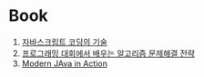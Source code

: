 # Book

1. [자바스크립트 코딩의 기술](https://github.com/ShinDohee/Study/blob/master/Book/javascript%20%EC%BD%94%EB%94%A9%EC%9D%98%20%EA%B8%B0%EC%88%A0/readme.md)
2. [프로그래밍 대회에서 배우는 알고리즘 문제해결 전략](https://github.com/ShinDohee/Study/blob/master/Book/%ED%94%84%EB%A1%9C%EA%B7%B8%EB%9E%98%EB%B0%8D%EB%8C%80%ED%9A%8C%EC%97%90%EC%84%9C%20%EB%B0%B0%EC%9A%B0%EB%8A%94%20%EC%95%8C%EA%B3%A0%EB%A6%AC%EC%A6%98%20%EB%AC%B8%EC%A0%9C%ED%95%B4%EA%B2%B0%EC%A0%84%EB%9E%B5/readme.md) 
3. [Modern JAva in Action](https://github.com/ShinDohee/Study/blob/master/Book/Modern%20Java%20In%20Action/readme.md)
